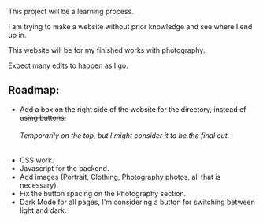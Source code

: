 This project will be a learning process.

I am trying to make a website without prior knowledge and see where I end up in.

This website will be for my finished works with photography.

Expect many edits to happen as I go.

## Roadmap:

- ~~Add a box on the right side of the website for the directory, instead of using buttons.~~
  ###### Temporarily on the top, but I might consider it to be the final cut.
- CSS work.
- Javascript for the backend.
- Add images (Portrait, Clothing, Photography photos, all that is necessary).
- Fix the button spacing on the Photography section.
- Dark Mode for all pages, I'm considering a button for switching between light and dark.
